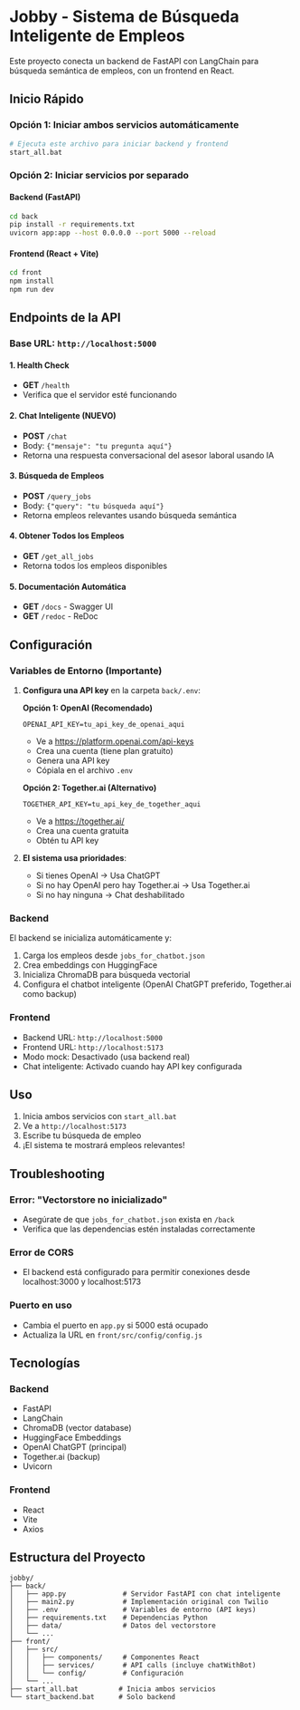 # Jobby - Sistema de Búsqueda Inteligente de Empleos

Este proyecto conecta un backend de FastAPI con LangChain para búsqueda semántica de empleos, con un frontend en React.

## Inicio Rápido

### Opción 1: Iniciar ambos servicios automáticamente
```bash
# Ejecuta este archivo para iniciar backend y frontend
start_all.bat
```

### Opción 2: Iniciar servicios por separado

#### Backend (FastAPI)
```bash
cd back
pip install -r requirements.txt
uvicorn app:app --host 0.0.0.0 --port 5000 --reload
```

#### Frontend (React + Vite)
```bash
cd front
npm install
npm run dev
```

## Endpoints de la API

### Base URL: `http://localhost:5000`

#### 1. Health Check
- **GET** `/health`
- Verifica que el servidor esté funcionando

#### 2. Chat Inteligente (NUEVO)
- **POST** `/chat`
- Body: `{"mensaje": "tu pregunta aquí"}`
- Retorna una respuesta conversacional del asesor laboral usando IA

#### 3. Búsqueda de Empleos
- **POST** `/query_jobs`
- Body: `{"query": "tu búsqueda aquí"}`
- Retorna empleos relevantes usando búsqueda semántica

#### 4. Obtener Todos los Empleos
- **GET** `/get_all_jobs`
- Retorna todos los empleos disponibles

#### 5. Documentación Automática
- **GET** `/docs` - Swagger UI
- **GET** `/redoc` - ReDoc

## Configuración

### Variables de Entorno (Importante)

1. **Configura una API key** en la carpeta `back/.env`:

   **Opción 1: OpenAI (Recomendado)**
   ```
   OPENAI_API_KEY=tu_api_key_de_openai_aqui
   ```
   - Ve a https://platform.openai.com/api-keys
   - Crea una cuenta (tiene plan gratuito)
   - Genera una API key
   - Cópiala en el archivo `.env`

   **Opción 2: Together.ai (Alternativo)**
   ```
   TOGETHER_API_KEY=tu_api_key_de_together_aqui
   ```
   - Ve a https://together.ai/
   - Crea una cuenta gratuita
   - Obtén tu API key

2. **El sistema usa prioridades**:
   - Si tienes OpenAI → Usa ChatGPT
   - Si no hay OpenAI pero hay Together.ai → Usa Together.ai
   - Si no hay ninguna → Chat deshabilitado

### Backend
El backend se inicializa automáticamente y:
1. Carga los empleos desde `jobs_for_chatbot.json`
2. Crea embeddings con HuggingFace
3. Inicializa ChromaDB para búsqueda vectorial
4. Configura el chatbot inteligente (OpenAI ChatGPT preferido, Together.ai como backup)

### Frontend
- Backend URL: `http://localhost:5000`
- Frontend URL: `http://localhost:5173`
- Modo mock: Desactivado (usa backend real)
- Chat inteligente: Activado cuando hay API key configurada

## Uso

1. Inicia ambos servicios con `start_all.bat`
2. Ve a `http://localhost:5173`
3. Escribe tu búsqueda de empleo
4. ¡El sistema te mostrará empleos relevantes!

## Troubleshooting

### Error: "Vectorstore no inicializado"
- Asegúrate de que `jobs_for_chatbot.json` exista en `/back`
- Verifica que las dependencias estén instaladas correctamente

### Error de CORS
- El backend está configurado para permitir conexiones desde localhost:3000 y localhost:5173

### Puerto en uso
- Cambia el puerto en `app.py` si 5000 está ocupado
- Actualiza la URL en `front/src/config/config.js`

## Tecnologías

### Backend
- FastAPI
- LangChain  
- ChromaDB (vector database)
- HuggingFace Embeddings
- OpenAI ChatGPT (principal)
- Together.ai (backup)
- Uvicorn

### Frontend
- React
- Vite
- Axios

## Estructura del Proyecto

```
jobby/
├── back/
│   ├── app.py              # Servidor FastAPI con chat inteligente
│   ├── main2.py            # Implementación original con Twilio
│   ├── .env                # Variables de entorno (API keys)
│   ├── requirements.txt    # Dependencias Python
│   ├── data/               # Datos del vectorstore
│   └── ...
├── front/
│   ├── src/
│   │   ├── components/     # Componentes React
│   │   ├── services/       # API calls (incluye chatWithBot)
│   │   └── config/         # Configuración
│   └── ...
├── start_all.bat          # Inicia ambos servicios
└── start_backend.bat      # Solo backend
```
